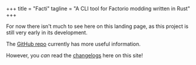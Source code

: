 +++
title = "Facti"
tagline = "A CLI tool for Factorio modding written in Rust"
+++

For now there isn't much to see here on this landing page, as this project is
still very early in its development.

The [GitHub repo](https://github.com/Sharparam/facti) currently has more
useful information.

However, you *can* read the [changelogs](/changelogs) here on this site!
